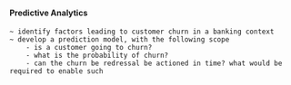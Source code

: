 #### Predictive Analytics
    ~ identify factors leading to customer churn in a banking context
    ~ develop a prediction model, with the following scope
        - is a customer going to churn?
        - what is the probability of churn?
        - can the churn be redressal be actioned in time? what would be required to enable such
